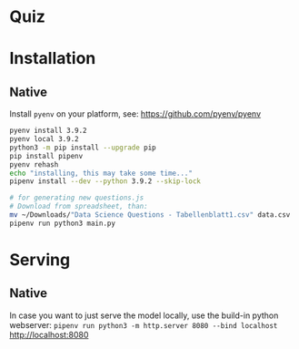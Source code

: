 # Quiz

# Installation
## Native


Install `pyenv` on your platform, see: https://github.com/pyenv/pyenv


```bash
pyenv install 3.9.2
pyenv local 3.9.2
python3 -m pip install --upgrade pip
pip install pipenv
pyenv rehash
echo "installing, this may take some time..."
pipenv install --dev --python 3.9.2 --skip-lock

# for generating new questions.js
# Download from spreadsheet, than:
mv ~/Downloads/"Data Science Questions - Tabellenblatt1.csv" data.csv
pipenv run python3 main.py
```

# Serving
## Native

In case you want to just serve the model locally, use the build-in python webserver:
`pipenv run python3 -m http.server 8080 --bind localhost`
[http://localhost:8080](http://localhost:8080)



